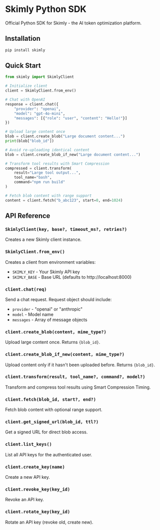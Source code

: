 # Skimly Python SDK

Official Python SDK for Skimly - the AI token optimization platform.

## Installation

```bash
pip install skimly
```

## Quick Start

```python
from skimly import SkimlyClient

# Initialize client
client = SkimlyClient.from_env()

# Chat with OpenAI
response = client.chat({
    "provider": "openai",
    "model": "gpt-4o-mini",
    "messages": [{"role": "user", "content": "Hello!"}]
})

# Upload large content once
blob = client.create_blob("Large document content...")
print(blob["blob_id"])

# Avoid re-uploading identical content
blob = client.create_blob_if_new("Large document content...")

# Transform tool results with Smart Compression
compressed = client.transform(
    result="Large tool output...",
    tool_name="bash",
    command="npm run build"
)

# Fetch blob content with range support
content = client.fetch("b_abc123", start=0, end=1024)
```

## API Reference

### `SkimlyClient(key, base?, timeout_ms?, retries?)`

Creates a new Skimly client instance.

### `SkimlyClient.from_env()`

Creates a client from environment variables:
- `SKIMLY_KEY` - Your Skimly API key
- `SKIMLY_BASE` - Base URL (defaults to http://localhost:8000)

### `client.chat(req)`

Send a chat request. Request object should include:
- `provider` - "openai" or "anthropic"
- `model` - Model name
- `messages` - Array of message objects

### `client.create_blob(content, mime_type?)`

Upload large content once. Returns `{blob_id}`.

### `client.create_blob_if_new(content, mime_type?)`

Upload content only if it hasn't been uploaded before. Returns `{blob_id}`.

### `client.transform(result, tool_name?, command?, model?)`

Transform and compress tool results using Smart Compression Timing.

### `client.fetch(blob_id, start?, end?)`

Fetch blob content with optional range support.

### `client.get_signed_url(blob_id, ttl?)`

Get a signed URL for direct blob access.

### `client.list_keys()`

List all API keys for the authenticated user.

### `client.create_key(name)`

Create a new API key.

### `client.revoke_key(key_id)`

Revoke an API key.

### `client.rotate_key(key_id)`

Rotate an API key (revoke old, create new).
